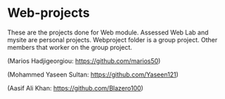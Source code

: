 # Web-projects
These are the projects done for Web module. Assessed Web Lab and mysite are personal projects. Webproject folder is a group project. 
Other members that worker on the group project.

(Marios Hadjigeorgiou: https://github.com/marios50)

(Mohammed Yaseen Sultan: https://github.com/Yaseen121)

(Aasif Ali Khan: https://github.com/Blazero100)
